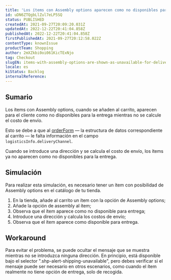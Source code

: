 ```yaml
---
title: 'Los ítems con Assembly options aparecen como no disponibles para la entrega'
id: uDN6ZTQgbLlZul7eLP5SQ
status: PUBLISHED
createdAt: 2021-09-27T20:09:20.031Z
updatedAt: 2022-12-22T20:41:04.858Z
publishedAt: 2022-12-22T20:41:04.858Z
firstPublishedAt: 2021-09-27T20:12:58.022Z
contentType: knownIssue
productTeam: Shopping
author: 2mXZkbi0oi061KicTExNjo
tag: Checkout
slugEN: items-with-assembly-options-are-shown-as-unavailable-for-delivery
locale: es
kiStatus: Backlog
internalReference: 
---
```


## Sumario

Los ítems con Assembly options, cuando se añaden al carrito, aparecen para el cliente como no disponibles para la entrega mientras no se calcule el costo de envío.

Esto se debe a que al [orderForm](https://developers.vtex.com/vtex-rest-api/reference/checkout-api-overview) — la estructura de datos correspondiente al carrito — le falta información en el campo `logisticsInfo.deliveryChannel`.

Cuando se introduce una dirección y se calcula el costo de envío, los ítems ya no aparecen como no disponibles para la entrega.


## Simulación

Para realizar esta simulación, es necesario tener un ítem con posibilidad de Assembly options en el catálogo de tu tienda.

1. En la tienda, añade al carrito un ítem con la opción de Assembly options;
2. Añade la opción de assembly al ítem;
3. Observa que el ítem aparece como no disponible para entrega;
4. Introduce una dirección y calcula los costos de envío;
5. Observa que el ítem aparece como disponible para entrega.


## Workaround

Para evitar el problema, se puede ocultar el mensaje que se muestra mientras no se introduzca ninguna dirección. En principio, está disponible bajo el selector ".shp-alert-shipping-unavailable", pero debes verificar si el mensaje puede ser necesario en otros escenarios, como cuando el ítem realmente no tiene opción de entrega, solo de recogida.

